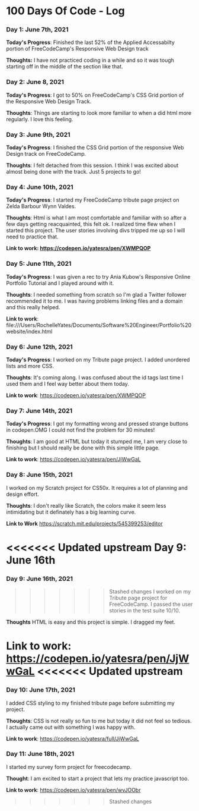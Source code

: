 # 100 Days Of Code - Log

### Day 1: June 7th, 2021 

**Today's Progress**: Finished the last 52% of the Applied Accessabilty portion of FreeCodeCamp's Responsive Web Design track

**Thoughts:** I have not practiced coding in a while and so it was tough starting off in the middle of the section like that.


### Day 2: June 8, 2021 

**Today's Progress**: I got to 50% on FreeCodeCamp's CSS Grid portion of the Responsive Web Design Track. 

**Thoughts**: Things are starting to look more familiar to when a did html more regularly. I love this feeling.

### Day 3: June 9th, 2021

**Today's Progress**:
I finished the CSS Grid portion of the responsive Web Design track on FreeCodeCamp.

**Thoughts**:
I felt detached from this session. I think I was excited about almost being done with the track. Just 5 projects to go!


### Day 4: June 10th, 2021

**Today's Progress**:
I started my FreeCodeCamp tribute page project on Zelda Barbour Wynn Valdes.

**Thoughts**:
Html is what I am most comfortable and familiar with so after a few days getting reacquainted, this felt ok. I realized time flew when I started this project. The user stories involving divs tripped me up so I will need to practice that.

**Link to work: https://codepen.io/yatesra/pen/XWMPQOP**


### Day 5: June 11th, 2021

**Today's Progress**:
I was given a rec to try Ania Kubow's Responsive Online Portfolio Tutorial and I played around with it.


**Thoughts**:
I needed something from scratch so I'm glad a Twitter follower recommended it to me. I was having problems linking files and a domain and this really helped.


**Link to work**:
file:///Users/RochelleYates/Documents/Software%20Engineer/Portfolio%20website/index.html


### Day 6: June 12th, 2021

**Today's Progress**:
I worked on my Tribute page project. I added unordered lists and more CSS. 

**Thoughts**:
It's coming along. I was confused about the id tags last time I used them and I feel way better about them today.


**Link to work**:
https://codepen.io/yatesra/pen/XWMPQOP



### Day 7: June 14th, 2021
**Today's Progress**:
I got my formatting wrong and pressed strange buttons in codepen.OMG I could not find the problem for 30 minutes!

**Thoughts**:
I am good at HTML but today it stumped me, I am very close to finishing but I should really be done with this simple little page.

**Link to work**:
https://codepen.io/yatesra/pen/JjWwGaL

### Day 8: June 15th, 2021
I worked on my Scratch project for CS50x. It requires a lot of planning and design effort.

**Thoughts**:
I don't really like Scratch, the colors make it seem less intimidating but it definately has a big learning curve.

**Link to Work**
https://scratch.mit.edu/projects/545399253/editor


<<<<<<< Updated upstream
**Day 9: June 16th**
=======
### Day 9: June 16th, 2021
>>>>>>> Stashed changes
I worked on my Tribute page project for FreeCodeCamp. I passed the user stories in the test suite 10/10.


**Thoughts** 
HTML is easy and this project is simple. I dragged my feet.

**Link to work**:
https://codepen.io/yatesra/pen/JjWwGaL
<<<<<<< Updated upstream
=======


### Day 10: June 17th, 2021
I added CSS styling to my finished tribute page before submitting my project.

**Thoughts**:
CSS is not really so fun to me but today it did not feel so tedious. I actually came out with something I was happy with.

**Link to work**:
https://codepen.io/yatesra/full/JjWwGaL


### Day 11: June 18th, 2021
I started my survey form project for freecodecamp.

**Thought**: I am excited to start a project that lets my practice javascript too.

**Link to work**:
https://codepen.io/yatesra/pen/wvJOObr
>>>>>>> Stashed changes
